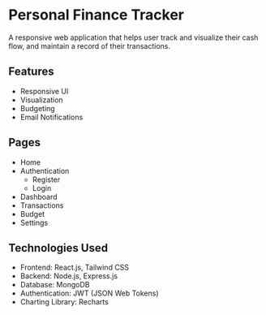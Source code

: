 # Personal Finance Tracker
A responsive web application that helps user track and visualize their cash flow, and maintain a record of their transactions.

## Features
 - Responsive UI
 - Visualization
 - Budgeting
 - Email Notifications

## Pages
 - Home
 - Authentication
   - Register
   - Login
 - Dashboard
 - Transactions
 - Budget
 - Settings

## Technologies Used
 - Frontend: React.js, Tailwind CSS
 - Backend: Node.js, Express.js
 - Database: MongoDB
 - Authentication: JWT (JSON Web Tokens)
 - Charting Library: Recharts

